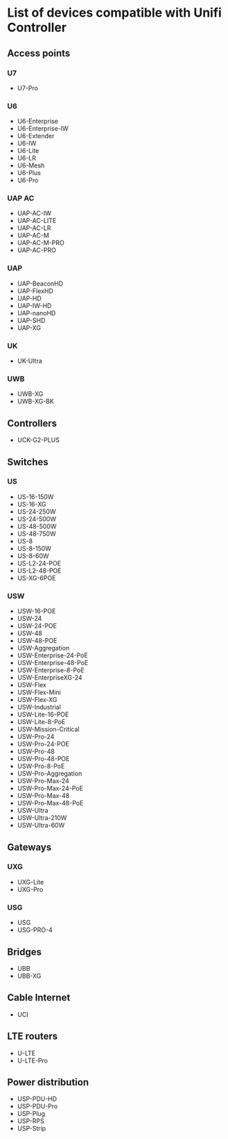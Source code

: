 # List of devices compatible with Unifi Controller

## Access points
### U7
- U7-Pro

### U6
- U6-Enterprise
- U6-Enterprise-IW
- U6-Extender
- U6-IW
- U6-Lite
- U6-LR
- U6-Mesh
- U6-Plus
- U6-Pro

### UAP AC
- UAP-AC-IW
- UAP-AC-LITE
- UAP-AC-LR
- UAP-AC-M
- UAP-AC-M-PRO
- UAP-AC-PRO

### UAP
- UAP-BeaconHD
- UAP-FlexHD
- UAP-HD
- UAP-IW-HD
- UAP-nanoHD
- UAP-SHD
- UAP-XG

### UK
- UK-Ultra

### UWB
- UWB-XG
- UWB-XG-BK

## Controllers
- UCK-G2-PLUS

## Switches
### US
- US-16-150W
- US-16-XG
- US-24-250W
- US-24-500W
- US-48-500W
- US-48-750W
- US-8
- US-8-150W
- US-8-60W
- US-L2-24-POE
- US-L2-48-POE
- US-XG-6POE

### USW
- USW-16-POE
- USW-24
- USW-24-POE
- USW-48
- USW-48-POE
- USW-Aggregation
- USW-Enterprise-24-PoE
- USW-Enterprise-48-PoE
- USW-Enterprise-8-PoE
- USW-EnterpriseXG-24
- USW-Flex
- USW-Flex-Mini
- USW-Flex-XG
- USW-Industrial
- USW-Lite-16-POE
- USW-Lite-8-PoE
- USW-Mission-Critical
- USW-Pro-24
- USW-Pro-24-POE
- USW-Pro-48
- USW-Pro-48-POE
- USW-Pro-8-PoE
- USW-Pro-Aggregation
- USW-Pro-Max-24
- USW-Pro-Max-24-PoE
- USW-Pro-Max-48
- USW-Pro-Max-48-PoE
- USW-Ultra
- USW-Ultra-210W
- USW-Ultra-60W

## Gateways

### UXG
- UXG-Lite
- UXG-Pro

### USG
- USG
- USG-PRO-4

## Bridges
- UBB
- UBB-XG

## Cable Internet
- UCI

## LTE routers
- U-LTE
- U-LTE-Pro

## Power distribution
- USP-PDU-HD
- USP-PDU-Pro
- USP-Plug
- USP-RPS
- USP-Strip

